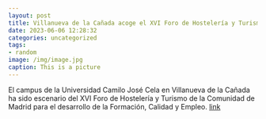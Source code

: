 ```yaml
---
layout: post
title: Villanueva de la Cañada acoge el XVI Foro de Hostelería y Turismo
date: 2023-06-06 12:28:32
categories: uncategorized
tags:
- random
image: /img/image.jpg
caption: This is a picture
---
```

El campus de la Universidad Camilo José Cela en Villanueva de la Cañada ha sido escenario del XVI Foro de Hostelería y Turismo de la Comunidad de Madrid para el desarrollo de la Formación, Calidad y Empleo.    [link](https://www.ayto-villacanada.es/tu-ayuntamiento/villanueva-de-la-canada-acoge-el-xvi-foro-de-hosteleria-y-turismo/)
